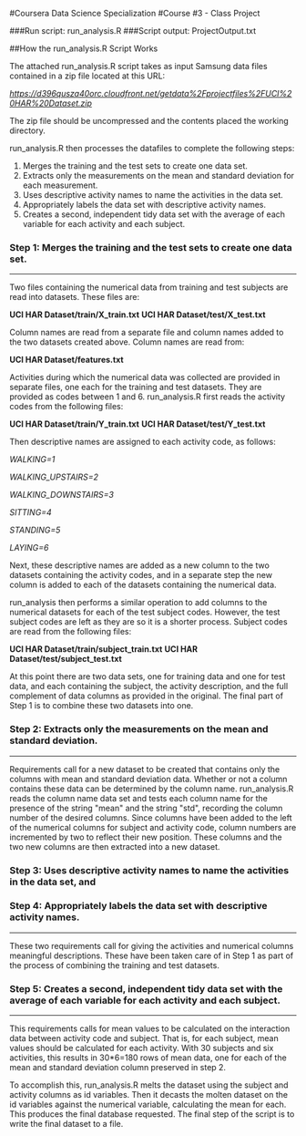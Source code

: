 
#Coursera Data Science Specialization 
#Course #3 - Class Project

###Run script:  run_analysis.R
###Script output:  ProjectOutput.txt

##How the run_analysis.R Script Works

The attached run_analysis.R script takes as input Samsung data files contained in a zip file located at this URL:

*https://d396qusza40orc.cloudfront.net/getdata%2Fprojectfiles%2FUCI%20HAR%20Dataset.zip*

The zip file should be uncompressed and the contents placed the working directory.

run_analysis.R then processes the datafiles to complete the following steps:

1. Merges the training and the test sets to create one data set.
2. Extracts only the measurements on the mean and standard deviation for each measurement.
3. Uses descriptive activity names to name the activities in the data set.
4. Appropriately labels the data set with descriptive activity names.
5. Creates a second, independent tidy data set with the average of each variable for each activity and each subject.

### Step 1: Merges the training and the test sets to create one data set.
-------------------------------------------------------------------------
Two files containing the numerical data from training and test subjects are read into datasets.  These files are:

**UCI HAR Dataset/train/X_train.txt**
**UCI HAR Dataset/test/X_test.txt**

Column names are read from a separate file and column names added to the two datasets created above.  Column names are read from:

**UCI HAR Dataset/features.txt**

Activities during which the numerical data was collected are provided in separate files, one each for the training and test datasets.  They are provided as codes between 1 and 6.  run_analysis.R first reads the activity codes from the following files:

**UCI HAR Dataset/train/Y_train.txt**
**UCI HAR Dataset/test/Y_test.txt**

Then descriptive names are assigned to each activity code, as follows:

*WALKING=1*

*WALKING_UPSTAIRS=2*

*WALKING_DOWNSTAIRS=3*

*SITTING=4*

*STANDING=5*

*LAYING=6*

Next, these descriptive names are added as a new column to the two datasets containing the activity codes, and in a separate step the new column is added to each of the datasets containing the numerical data.

run_analysis then performs a similar operation to add columns to the numerical datasets for each of the test subject codes.  However, the test subject codes are left as they are so it is a shorter process.  Subject codes are read from the following files:

**UCI HAR Dataset/train/subject_train.txt**
**UCI HAR Dataset/test/subject_test.txt**

At this point there are two data sets, one for training data and one for test data, and each containing the subject, the activity description, and the full complement of data columns as provided in the original.  The final part of Step 1 is to combine these two datasets into one.

### Step 2: Extracts only the measurements on the mean and standard deviation.
------------------------------------------------------------------------------
Requirements call for a new dataset to be created that contains only the columns with mean and standard deviation data.  Whether or not a column contains these data can be determined by the column name.  run_analysis.R reads the column name data set and tests each column name for the presence of the string "mean" and the string "std", recording the column number of the desired columns.  Since columns have been added to the left of the numerical columns for subject and activity code, column numbers are incremented by two to reflect their new position.  These columns and the two new columns are then extracted into a new dataset.

### Step 3: Uses descriptive activity names to name the activities in the data set, and 
### Step 4: Appropriately labels the data set with descriptive activity names.
-----------------------------------------------------------------------------------
These two requirements call for giving the activities and numerical columns meaningful descriptions.  These have been taken care of in Step 1 as part of the process of combining the training and test datasets.


### Step 5: Creates a second, independent tidy data set with the average of each variable for each activity and each subject.
-----------------------------------------------------------------------------------------------------------------------------
This requirements calls for mean values to be calculated on the interaction data between activity code and subject.  That is, for each subject, mean values should be calculated for each activity.  With 30 subjects and six activities, this results in 30*6=180 rows of mean data, one for each of the mean and standard deviation column preserved in step 2.

To accomplish this, run_analysis.R melts the dataset using the subject and activity columns as id variables.  Then it decasts the molten dataset on the id variables against the numerical variable, calculating the mean for each.  This produces the final database requested.  The final step of the script is to write the final dataset to a file.
